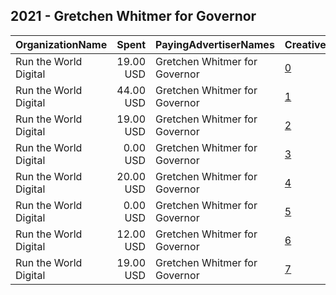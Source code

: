 ## 2021 - Gretchen Whitmer for Governor 
|OrganizationName|Spent|PayingAdvertiserNames|CreativeUrls|Impressions|Genders|AgeBrackets|CountryCodes|BillingAddresses|CandidateBallotInformation|
|:---|---:|:---|:---|---:|:---|:---|:---|:---|:---|
|Run the World Digital|19.00 USD|Gretchen Whitmer for Governor|[0](https://www.snap.com/political-ads/asset/b41d08732d7062255a542f8521d37f7139f1bb3cfa51d9c59da15af5d26691c5?mediaType=mp4)|5,365||18+|united states|"1324 Spaight St,Madison,53703,US"|Gretchen for Governor|
|Run the World Digital|44.00 USD|Gretchen Whitmer for Governor|[1](https://www.snap.com/political-ads/asset/be5a81e9e04d108ad23a9bdef300bb06574740e2da6c8ebcb11637aeb38c4d39?mediaType=mp4)|4,198||25+|united states|"1324 Spaight St,Madison,53703,US"|Gretchen for Governor|
|Run the World Digital|19.00 USD|Gretchen Whitmer for Governor|[2](https://www.snap.com/political-ads/asset/c4b6583d619560ef85135bdc88155fe0ee911d8b102ca9e9fc0c6cdd20be9b6f?mediaType=mp4)|5,787||18+|united states|"1324 Spaight St,Madison,53703,US"||
|Run the World Digital|0.00 USD|Gretchen Whitmer for Governor|[3](https://www.snap.com/political-ads/asset/c4b6583d619560ef85135bdc88155fe0ee911d8b102ca9e9fc0c6cdd20be9b6f?mediaType=mp4)|10||18+|united states|"1324 Spaight St,Madison,53703,US"||
|Run the World Digital|20.00 USD|Gretchen Whitmer for Governor|[4](https://www.snap.com/political-ads/asset/b41d08732d7062255a542f8521d37f7139f1bb3cfa51d9c59da15af5d26691c5?mediaType=mp4)|2,435||18+|united states|"1324 Spaight St,Madison,53703,US"|Gretchen for Governor|
|Run the World Digital|0.00 USD|Gretchen Whitmer for Governor|[5](https://www.snap.com/political-ads/asset/be5a81e9e04d108ad23a9bdef300bb06574740e2da6c8ebcb11637aeb38c4d39?mediaType=mp4)|93||18+|united states|"1324 Spaight St,Madison,53703,US"|Gretchen for Governor|
|Run the World Digital|12.00 USD|Gretchen Whitmer for Governor|[6](https://www.snap.com/political-ads/asset/b41d08732d7062255a542f8521d37f7139f1bb3cfa51d9c59da15af5d26691c5?mediaType=mp4)|2,970||18+|united states|"1324 Spaight St,Madison,53703,US"|Gretchen for Governor|
|Run the World Digital|19.00 USD|Gretchen Whitmer for Governor|[7](https://www.snap.com/political-ads/asset/c4b6583d619560ef85135bdc88155fe0ee911d8b102ca9e9fc0c6cdd20be9b6f?mediaType=mp4)|3,095||18+|united states|"1324 Spaight St,Madison,53703,US"||
